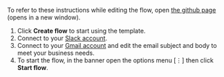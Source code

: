 To refer to these instructions while editing the flow, open [the github page](https://github.com/ot4i/app-connect-templates/blob/master/resources/markdown/Send%20Gmail%20message%20for%20new%20Slack%20message_instructions.md) (opens in a new window).

1. Click **Create flow** to start using the template.
1. Connect to your [Slack account](https://developer.ibm.com/integration/docs/app-connect/how-to-guides-for-apps/use-ibm-app-connect-slack/).
1. Connect to your [Gmail account](https://developer.ibm.com/integration/docs/app-connect/how-to-guides-for-apps/use-ibm-app-connect-gmail/) and edit the email subject and body to meet your business needs.
1. To start the flow, in the banner open the options menu [&#8942;] then click **Start flow**.
